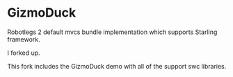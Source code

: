 # GizmoDuck

Robotlegs 2 default mvcs bundle implementation which supports Starling framework.

I forked up.

This fork includes the GizmoDuck demo with all of the support swc libraries.